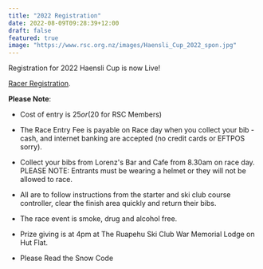 ```yaml
---
title: "2022 Registration"
date: 2022-08-09T09:28:39+12:00
draft: false
featured: true
image: "https://www.rsc.org.nz/images/Haensli_Cup_2022_spon.jpg"
---
```


Registration for 2022 Haensli Cup is now Live!

[Racer Registration](https://registration.haenslicup.org.nz).

**Please Note**:
- Cost of entry is $25 or ($20 for RSC Members)
- The Race Entry Fee is payable on Race day when you collect your bib - cash, and internet banking are accepted (no credit cards or EFTPOS sorry).

- Collect your bibs from Lorenz's Bar and Cafe from 8.30am on race day.
PLEASE NOTE: Entrants must be wearing a helmet or they will not be allowed to race.

- All are to follow instructions from the starter and ski club course controller, clear the finish area quickly and return their bibs.

- The race event is smoke, drug and alcohol free.

- Prize giving is at 4pm at The Ruapehu Ski Club War Memorial Lodge on Hut Flat.
- Please Read the Snow Code